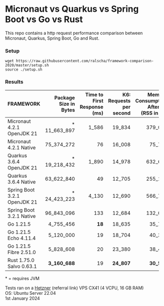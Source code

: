 # Micronaut vs Quarkus vs Spring Boot vs Go vs Rust

This repo contains a http request performance comparison between Micronaut, Quarkus, Spring Boot, Go and Rust.

### Setup

```
wget https://raw.githubusercontent.com/ralscha/framework-comparison-2020/master/setup.sh
source ./setup.sh
```


### Results

| FRAMEWORK              | Package Size in Bytes | Time to First Response (ms) | K6: Requests per second | Memory Consumption After K6 (RSS in kB) |
|---|--:|--:|--:|--:|
| Micronaut 4.2.1 OpenJDK 21    | \* 11_663_897  | 1_586  | 19_834  | 379_024 |
| Micronaut 4.2.1 Native     | 75_374_272  | 76 | 16_008  | 75_741  | 
| Quarkus 3.6.4 OpenJDK 21      | \* 19_218_432 | 1_890  | 14_978  | 632_648 |
| Quarkus 3.6.4 Native       | 63_622_840  | 49 | 12_705  | 255_128 | 
| Spring Boot 3.2.1 OpenJDK 21  | \* 24_423_223  | 4_130  | 12_690  | 566_765 | 
| Spring Boot 3.2.1 Native   | 96_843_096 | 133 | 12_684  | 132_038 |
| Go 1.21.5                  | 4_755_456 | **18**  | 18_635  | 35_780 | 
| Go 1.21.5  Echo  4.11.4       |  5_120_000  | 19  | 18_704  | 40_344 | 
| Go 1.21.5  Fibre 2.51.0      | 5_828_608  | 20 | 23_380  | 38_401 | 
| Rust 1.75.0 Salvo 0.63.1     | **3_160_688** | 19 | **24_807**  | **30_533** |

\* = requires JVM

Tests ran on a [Hetzner](https://hetzner.cloud/?ref=n8nOAQHMszMa) (referral link) VPS CX41 (4 VCPU, 16 GB RAM)      
OS: Ubuntu Server 22.04     
1st January 2024

